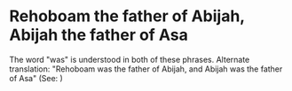 
# Rehoboam the father of Abijah, Abijah the father of Asa
The word "was" is understood in both of these phrases. Alternate translation: "Rehoboam was the father of Abijah, and Abijah was the father of Asa" (See: )